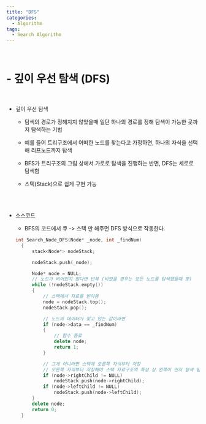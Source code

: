 ```yaml
---
title: "DFS"
categories:
  - Algorithm
tags:
  - Search Algorithm
---
```


<br>
<h1>
- 깊이 우선 탐색 (DFS)
</h1>
<br>

- 깊이 우선 탐색

  - 탐색의 경로가 정해지지 않았을때 일단 하나의 경로를 정해 탐색이 가능한 곳까지 탐색하는 기법
  
  - 예를 들어 트리구조에서 어떠한 노드를 찾는다고 가정하면, 하나의 자식을 선택해 리프노드까지 탐색
  
  - BFS가 트리구조의 그림 상에서 가로로 탐색을 진행하는 반면, DFS는 세로로 탐색함
  
  - 스택(Stack)으로 쉽게 구현 가능

<br><br>

- 소스코드
  - BFS의 코드에서 큐 -> 스택 만 해주면 DFS 방식으로 작동한다.
  
  ```cpp
  int Search_Node_DFS(Node* _node, int _findNum)
	{
		stack<Node*> nodeStack;

		nodeStack.push(_node);

		Node* node = NULL;
		// 노드가 비어있지 않다면 반복 (비었을 경우는 모든 노드를 탐색했을때 뿐)
		while (!nodeStack.empty())
		{
			// 스택에서 자료를 받아옴
			node = nodeStack.top();
			nodeStack.pop();

			// 노드의 데이터가 찾고 있는 값이라면
			if (node->data == _findNum)
			{
				// 함수 종료
				delete node;
				return 1;
			}

			// 그게 아니라면 스택에 오른쪽 자식부터 저장
			// 오른쪽 자식부터 저장해야 스택 자료구조의 특성 상 왼쪽이 먼저 탐색 됨
			if (node->rightChild != NULL)
				nodeStack.push(node->rightChild);
			if (node->leftChild != NULL)
				nodeStack.push(node->leftChild);
		}
		delete node;
		return 0;
	}
  ```
  

